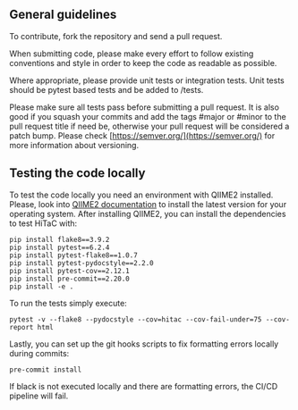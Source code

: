 ## General guidelines

To contribute, fork the repository and send a pull request.

When submitting code, please make every effort to follow existing conventions and style in order to keep the code as readable as possible.

Where appropriate, please provide unit tests or integration tests. Unit tests should be pytest based tests and be added to <project>/tests.

Please make sure all tests pass before submitting a pull request. It is also good if you squash your commits and add the tags #major or #minor to the pull request title if need be, otherwise your pull request will be considered a patch bump. Please check [https://semver.org/](https://semver.org/) for more information about versioning.

## Testing the code locally

To test the code locally you need an environment with QIIME2 installed. Please, look into [QIIME2 documentation](https://docs.qiime2.org/2022.8/install/) to install the latest version for your operating system. After installing QIIME2, you can install the dependencies to test HiTaC with:

```shell
pip install flake8==3.9.2
pip install pytest==6.2.4
pip install pytest-flake8==1.0.7
pip install pytest-pydocstyle==2.2.0
pip install pytest-cov==2.12.1
pip install pre-commit==2.20.0
pip install -e .
```

To run the tests simply execute:

```shell
pytest -v --flake8 --pydocstyle --cov=hitac --cov-fail-under=75 --cov-report html
```

Lastly, you can set up the git hooks scripts to fix formatting errors locally during commits:

```shell
pre-commit install
```

If black is not executed locally and there are formatting errors, the CI/CD pipeline will fail.
